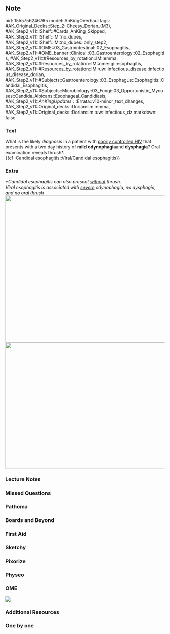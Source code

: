 ## Note
nid: 1555756246765
model: AnKingOverhaul
tags: #AK_Original_Decks::Step_2::Cheesy_Dorian_(M3), #AK_Step2_v11::!Shelf::#Cards_AnKing_Skipped, #AK_Step2_v11::!Shelf::IM::no_dupes, #AK_Step2_v11::!Shelf::IM::no_dupes::only_step2, #AK_Step2_v11::#OME::03_Gastrointestinal::02_Esophagitis, #AK_Step2_v11::#OME_banner::Clinical::03_Gastroenterology::02_Esophagitis, #AK_Step2_v11::#Resources_by_rotation::IM::emma, #AK_Step2_v11::#Resources_by_rotation::IM::ome::gi::esophagitis, #AK_Step2_v11::#Resources_by_rotation::IM::uw::infectious_disease::infectious_disease_dorian, #AK_Step2_v11::#Subjects::Gastroenterology::03_Esophagus::Esophagitis::Candidal_Esophagitis, #AK_Step2_v11::#Subjects::Microbiology::03_Fungi::03_Opportunistic_Mycoses::Candida_Albicans::Esophageal_Candidiasis, #AK_Step2_v11::$AnKingUpdates::$Errata::v10-minor_text_changes, #AK_Step2_v11::Original_decks::Dorian::im::emma, #AK_Step2_v11::Original_decks::Dorian::im::uw::infectious_dz
markdown: false

### Text
<div>
  What is the likely <i>diagnosis</i> in a patient with <u>poorly
  controlled HIV</u> that presents with a two day history of
  <b>mild odynophagia</b>and <b>dysphagia</b>? Oral examination
  reveals thrush*.
  <div>
    {{c1::Candidal esophagitis::Viral/Candidal esophagitis}}
  </div>
</div>

### Extra
<div>
  <div>
    <div>
      <div>
        <div>
          <div>
            <p dir="ltr" style=
            "margin-top: 0pt; margin-bottom: 0pt;">
          </div>
          <p dir="ltr" style=
          "margin-top: 0pt; margin-bottom: 0pt;"><i>*Candidal
          esophagitis can also present <u>without</u> thrush.</i>
          <p dir="ltr" style=
          "margin-top: 0pt; margin-bottom: 0pt;">
          <p dir="ltr" style=
          "margin-top: 0pt; margin-bottom: 0pt;"><i>Viral
          esophagitis is associated with <u>severe</u> odynophagia,
          no dysphagia, and no oral thrush</i>
          <p dir="ltr" style=
          "margin-top: 0pt; margin-bottom: 0pt;">
          <p dir="ltr" style=
          "margin-top: 0pt; margin-bottom: 0pt;"><i><img src=
          "i%20geti%20t%20now_1606536512074.png" class="" style=
          "height: 464px; width: 511px;"></i>
          <p dir="ltr" style=
          "margin-top: 0pt; margin-bottom: 0pt;">
          <p dir="ltr" style=
          "margin-top: 0pt; margin-bottom: 0pt;"><i><img src=
          "paste-4566052746821633.jpg" class="" style=
          "height: 400px; width: 511px;"></i>
          <p dir="ltr" style=
          "margin-top: 0pt; margin-bottom: 0pt;">
          <p dir="ltr" style=
          "margin-top: 0pt; margin-bottom: 0pt;">
          <p dir="ltr" style=
          "margin-top: 0pt; margin-bottom: 0pt;">
          <p dir="ltr" style=
          "margin-top: 0pt; margin-bottom: 0pt;">
        </div>
      </div>
    </div>
  </div>
</div>

### Lecture Notes


### Missed Questions


### Pathoma


### Boards and Beyond


### First Aid


### Sketchy


### Pixorize


### Physeo


### OME
<div class="ome-widget">
  <a href=
  "https://onlinemeded.org/spa/gastroenterology/esophagitis/acquire?ref=anki">
  <img src="_OME_AnkiFlashcards_Lesson_1.png"></a>
</div>

### Additional Resources


### One by one

